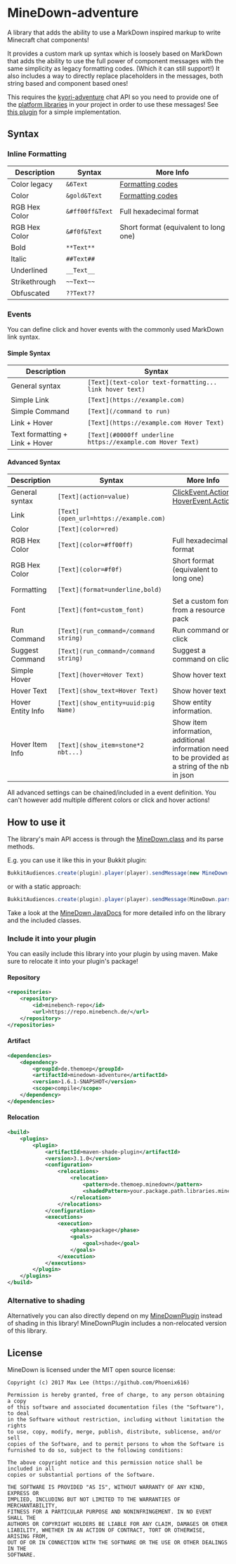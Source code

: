 # MineDown-adventure
A library that adds the ability to use a MarkDown inspired markup to write Minecraft chat components!

It provides a custom mark up syntax which is loosely based on MarkDown that adds the ability to use the full power of 
component messages with the same simplicity as legacy formatting codes. (Which it can still support!)
It also includes a way to directly replace placeholders in the messages, both string based and component based ones!

This requires the [kyori-adventure](https://github.com/KyoriPowered/adventure) chat API so you need to provide one of 
the [platform libraries](https://github.com/KyoriPowered/adventure-platform) in your project in order to use these
messages! See [this plugin](https://github.com/Phoenix616/MineDownPlugin/tree/kyori-adventure) for a simple implementation.

## Syntax

### Inline Formatting
 Description   | Syntax          | More Info
 --------------|-----------------|---------------------------------------------------------------------
 Color legacy  |` &6Text        `| [Formatting codes](https://minecraft.gamepedia.com/Formatting_codes)
 Color         |` &gold&Text    `| [Formatting codes](https://minecraft.gamepedia.com/Formatting_codes)
 RGB Hex Color |` &#ff00ff&Text `| Full hexadecimal format 
 RGB Hex Color |` &#f0f&Text    `| Short format (equivalent to long one)
 Bold          |` **Text**      `| 
 Italic        |` ##Text##      `| 
 Underlined    |` __Text__      `| 
 Strikethrough |` ~~Text~~      `| 
 Obfuscated    |` ??Text??      `| 

### Events ###
You can define click and hover events with the commonly used MarkDown link syntax.

#### Simple Syntax
 Description                    | Syntax
 -------------------------------|------------------------------------------------------------
 General syntax                 |` [Text](text-color text-formatting... link hover text)    `
 Simple Link                    |` [Text](https://example.com)                              `
 Simple Command                 |` [Text](/command to run)                                  `
 Link + Hover                   |` [Text](https://example.com Hover Text)                   `
 Text formatting + Link + Hover |` [Text](#0000ff underline https://example.com Hover Text) `
 
#### Advanced Syntax
 Description        | Syntax                                 | More Info
 -------------------|----------------------------------------|----
 General syntax     |` [Text](action=value)                 `|[ClickEvent.Action](https://github.com/KyoriPowered/adventure/blob/master/api/src/main/java/net/kyori/adventure/text/event/ClickEvent.java#L196-L222), [HoverEvent.Action](https://github.com/KyoriPowered/adventure/blob/master/api/src/main/java/net/kyori/adventure/text/event/HoverEvent.java#L311-L339)
 Link               |` [Text](open_url=https://example.com) `|
 Color              |` [Text](color=red)                    `|
 RGB Hex Color      |` [Text](color=#ff00ff)                `| Full hexadecimal format
 RGB Hex Color      |` [Text](color=#f0f)                   `| Short format (equivalent to long one)
 Formatting         |` [Text](format=underline,bold)        `|
 Font               |` [Text](font=custom_font)             `| Set a custom font from a resource pack
 Run Command        |` [Text](run_command=/command string)  `| Run command on click
 Suggest Command    |` [Text](run_command=/command string)  `| Suggest a command on click
 Simple Hover       |` [Text](hover=Hover Text)             `| Show hover text
 Hover Text         |` [Text](show_text=Hover Text)         `| Show hover text
 Hover Entity Info  |` [Text](show_entity=uuid:pig Name)    `| Show entity information.
 Hover Item Info    |` [Text](show_item=stone*2 nbt...)     `| Show item information, additional information needs to be provided as a string of the nbt in json
 
All advanced settings can be chained/included in a event definition.
You can't however add multiple different colors or click and hover actions!

## How to use it
The library's main API access is through the [MineDown.class](https://docs.minebench.de/minedown-adventure/de/themoep/minedown/adventure/MineDown.html) and its parse methods.

E.g. you can use it like this in your Bukkit plugin:
```java
BukkitAudiences.create(plugin).player(player).sendMessage(new MineDown(rawMessage).replace(replacements).toComponent());
```
or with a static approach:
```java
BukkitAudiences.create(plugin).player(player).sendMessage(MineDown.parse(rawMessage, replacements));
```

Take a look at the [MineDown JavaDocs](https://docs.minebench.de/minedown-adventure/) for more
detailed info on the library and the included classes.

### Include it into your plugin
You can easily include this library into your plugin by using maven.
Make sure to relocate it into your plugin's package!

#### Repository
```xml
<repositories>
    <repository>
        <id>minebench-repo</id>
        <url>https://repo.minebench.de/</url>
    </repository>
</repositories>
```

#### Artifact
```xml
<dependencies>
    <dependency>
        <groupId>de.themoep</groupId>
        <artifactId>minedown-adventure</artifactId>
        <version>1.6.1-SNAPSHOT</version>
        <scope>compile</scope>
    </dependency>
</dependencies>
```

#### Relocation
```xml
<build>
    <plugins>
        <plugin>
            <artifactId>maven-shade-plugin</artifactId>
            <version>3.1.0</version>
            <configuration>
                <relocations>
                    <relocation>
                        <pattern>de.themoep.minedown</pattern>
                        <shadedPattern>your.package.path.libraries.minedown</shadedPattern>
                    </relocation>
                </relocations>
            </configuration>
            <executions>
                <execution>
                    <phase>package</phase>
                    <goals>
                        <goal>shade</goal>
                    </goals>
                </execution>
            </executions>
        </plugin>
    </plugins>
</build>
```

### Alternative to shading

Alternatively you can also directly depend on my [MineDownPlugin](https://github.com/Phoenix616/MineDownPlugin/) 
instead of shading in this library! MineDownPlugin includes a non-relocated version of this library.

## License
MineDown is licensed under the MIT open source license:

```
Copyright (c) 2017 Max Lee (https://github.com/Phoenix616)

Permission is hereby granted, free of charge, to any person obtaining a copy
of this software and associated documentation files (the "Software"), to deal
in the Software without restriction, including without limitation the rights
to use, copy, modify, merge, publish, distribute, sublicense, and/or sell
copies of the Software, and to permit persons to whom the Software is
furnished to do so, subject to the following conditions:

The above copyright notice and this permission notice shall be included in all
copies or substantial portions of the Software.

THE SOFTWARE IS PROVIDED "AS IS", WITHOUT WARRANTY OF ANY KIND, EXPRESS OR
IMPLIED, INCLUDING BUT NOT LIMITED TO THE WARRANTIES OF MERCHANTABILITY,
FITNESS FOR A PARTICULAR PURPOSE AND NONINFRINGEMENT. IN NO EVENT SHALL THE
AUTHORS OR COPYRIGHT HOLDERS BE LIABLE FOR ANY CLAIM, DAMAGES OR OTHER
LIABILITY, WHETHER IN AN ACTION OF CONTRACT, TORT OR OTHERWISE, ARISING FROM,
OUT OF OR IN CONNECTION WITH THE SOFTWARE OR THE USE OR OTHER DEALINGS IN THE
SOFTWARE.
```